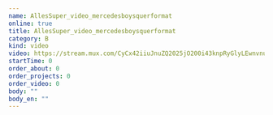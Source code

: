```yaml
---
name: AllesSuper_video_mercedesboysquerformat
online: true
title: AllesSuper_video_mercedesboysquerformat
category: B
kind: video
video: https://stream.mux.com/CyCx42iiuJnuZQ2025jO200i43knpRyGlyLEwnvnuq3y8.m3u8
startTime: 0
order_about: 0
order_projects: 0
order_video: 0
body: ""
body_en: ""
---
```

